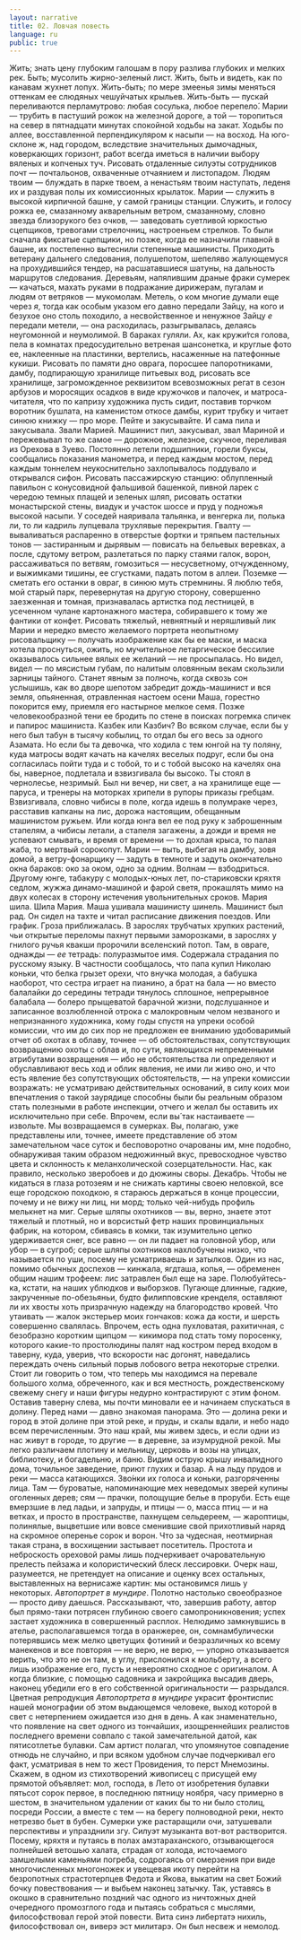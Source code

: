 ```yaml
---
layout: narrative
title: 02. Ловчая повесть
language: ru
public: true
---
```


Жить; знать цену глубоким галошам в пору разлива глубоких 
и мелких рек. Быть; мусолить жирно-зеленый лист. Жить, быть и видеть, как по канавам жухнет лопух. Жить-быть; по мере змеенья зимы меняться оттенкам ее слюдяных чешуйчатых крыльев. Жить-быть — пускай переливаются перламутрово: любая сосулька, любое 
перепело́. Марии — трубить в пастуший рожок на железной дороге, 
а той — торопиться на север в пятнадцати минутах спокойной ходьбы на закат. Ходьбы по аллее, восставленной перпендикуляром к насыпи — на восход. На юго-склоне ж, над городом, вследствие значительных дымочадных, коверкающих горизонт, работ всегда иметься 
в наличии выбору вяленых и копченых туч. Рисовать отдаленные 
силуэты сотрудников почт — почтальонов, охваченные отчаянием 
и листопадом. Людям твоим — блуждать в парке твоем, а ненастьям 
твоим наступать, леденя их и раздувая полы их комиссионных крылаток. Марии — служить в высокой кирпичной башне, у самой границы станции. Служить, и голосу рожка ее, смазанному акварельным ветром, смазанному, словно звезда близорукого без очков, — 
заведовать суетливой юркостью сцепщиков, тревогами стрелочниц, 
настроеньем стрелков. То были сначала фиксатые сцепщики, но позже, когда ее назначили главной в башне, их постепенно вытеснили 
степенные машинисты. Приходить ветерану дальнего следования, 
полушепотом, шепеляво жалующемуся на прохудившийся тендер, 
на расшатавшиеся шатуны, на дальность маршрутов следования. 
Деревьям, напялившим драные фраки сумерек — качаться, махать 
руками в подражание дирижерам, пугалам и людям от ветряков — 
мукомолам. Метель, о ком многие думали еще через *я*, тогда как 
особым указом его давно передали Зайцу, на кого и безухое оно 
столь походило, а несвойственное и ненужное Зайцу *е* передали метели, — она расходилась, разыгрывалась, делаясь неугомонной и неумолимой. В бараках гуляли. Ах, как кружи́тся голова, пела в комнатах предосудительно ветреная шансонетка, и круглые фото ее, 
наклеенные на пластинки, вертелись, насаженные на патефонные 
кукиши. Рисовать по памяти дно оврага, поросшее папоротниками, 
дамбу, подпирающую хранилище питьевых вод, рисовать все хранилище, загроможденное реквизитом всевозможных регат в сезон арбузов и моросящих осадков в виде кружочков и палочек, и матроса-читателя, что по капризу художника пусть сидит, поставив торчком 
воротник бушлата, на каменистом откосе дамбы, курит трубку и читает синюю книжку — про море. Пейте и закусывайте. И сама пила 
и закусывала. Звали Марией. Машинист пил, закусывал, звал Мариной и пережевывал то же самое — дорожное, железное, скучное, 
переливая из Орехова в Зуево. Постоянно летели подшипники, горели буксы, сообщались показания манометра, и перед каждым мостом, перед каждым тоннелем неукоснительно захлопывалось поддувало и открывался сифон. Рисовать пассажирскую станцию: облупленный павильон с конусовидной фальшивой башенкой, пивной 
ларек с чередою темных плащей и зеленых шляп, рисовать остатки 
монастырской стены, виадук и участок шоссе и пруд у подножья 
высокой насыпи. У соседей наяривала тальянка, и венгерка ли, полька ли, то ли кадриль лупцевала трухлявые перекрытия. Гвалту — 
вываливаться распаренно в отверстые фортки и тряпьем пастельных 
тонов — застиранным и дырявым — повисать на бельевых веревках, 
а после, сдутому ветром, разлетаться по парку стаями галок, ворон, 
рассаживаться по ветвям, гомозиться — несусветному, отчужденному, и выжимками тишины, ее сгустками, падать потом в аллеи. Поземке — сметать его останки в овраг, в синюю муть стремнины. 
Я люблю тебя, мой старый парк, перевернутая на другую сторону, 
совершенно заезженная и томная, признавалась артистка под лестницей, в усеченном чулане картонажного мастера, собиравшего к тому 
же фантики от конфет. Рисовать тяжелый, невнятный и неряшливый лик Марии и нередко вместо желаемого портрета неопытному 
рисовальщику — получать изображение как бы ее маски, и маска 
хотела проснуться, ожить, но мучительное летаргическое бессилие 
оказывалось сильнее вялых ее желаний — не просыпалась. Но видел, видел — по мясистым губам, по налитым оловянным векам скользили зарницы тайного. Станет явным за полночь, когда сквозь сон 
услышишь, как во дворе шепотом забредит дождь-машинист и вся 
земля, опьяненная, отравленная настоем осени Маша, горестно покорится ему, приемля его настырное мелкое семя. Позже человекообразной тени ее бродить по стене в поисках погремка спичек и папирос машиниста. Казбек или Казбич? Во всяком случае, если бы 
у него был табун в тысячу кобылиц, то отдал бы его весь за одного 
Азамата. Но если бы та девочка, что ходила с тем юнгой на ту поляну, куда матросы водят качать на качелях веселых подруг, если бы 
она согласилась пойти туда и с тобой, то и с тобой высоко на качелях она бы, наверное, подлетала и взвизгивала бы высоко. Ты стоял 
в чернолесье, незримый. Был ни вечер, ни свет, а на хранилище 
еще — паруса, и тренеры на моторках хрипели в рупоры приказы 
гребцам. Взвизгивала, словно чибисы в поле, когда идешь в полумраке через, расставив капканы на лис, дорожа настоящим, обещанным машинистом ружьем. Или когда юнга вел ее под руку к заброшенным стапелям, а чибисы летали, а стапеля загажены, а дожди 
и время не успевают смывать, и время от времени — то дохлая крыса, то палая жаба, то мертвый сорокопут. Марии — выть, выбегая на 
дамбу, зовя домой, а ветру-фонарщику — задуть в темноте и задуть 
окончательно окна бараков: око за оком, одно за одним. Волнам — 
взбодриться. Другому юнге, табакуру с молодых-юных лет, по-стариковски кряхтя седлом, жужжа динамо-машиной и фарой светя, 
прокашлять мимо на двух колесах в сторону истечения увольнительных сроков. Мария шила. Шила Мария. Маша ушивала машинисту 
шинель. Машинист был рад. Он сидел на тахте и читал расписание 
движения поездов. Или график. Гроза приближалась. В зарослях 
трубчатых хрупких растений, чьи открытые переломы пахнут первыми заморозками, в зарослях у гнилого ручья квакши пророчили 
вселенский потоп. Там, в овраге, однажды — *ее* тетрадь: полуразмытое имя. Содержала страдания по русскому языку. В частности сообщалось, что папа купил Николаю коньки, что белка грызет орехи, 
что внучка молодая, а бабушка наоборот, что сестра играет на пианино, а брат на бала — но вместо балалайки до середины тетради 
тянулось сплошное, непрерывное балабала — болеро прыщеватой 
барачной жизни, подслушанное и записанное возлюбленной отрока 
с малокровным челом незваного и непризнанного художника, кому 
годы спустя на упреки особой комиссии, что им до сих пор не предложен ее вниманию удобоваримый отчет об охотах в облаву, точнее — об обстоятельствах, сопутствующих возвращению охоты с облав и, по сути, являющихся непременными атрибутами возвращения — ибо не обстоятельства ли определяют и обуславливают весь 
ход и облик явления, не ими ли живо оно, и что есть явление без 
сопутствующих обстоятельств, — на упреки комиссии возражать: 
не усматриваю действительных оснований, в силу коих мои впечатления о такой заурядице способны были бы реальным образом 
стать полезными в работе инспекции, отчего и желал бы оставить их 
исключительно при себе. Впрочем, если вы́ так настаиваете — извольте. Мы возвращаемся в сумерках. Вы, полагаю, уже представлены 
или, точнее, имеете представление об этом замечательном часе суток 
и бесповоротно очарованы им, мне подобно, обнаруживая таким образом недюжинный вкус, превосходное чувство цвета и склонность 
к меланхолической созерцательности. Нас, как правило, несколько 
зверобоев и до дюжины своры. Декабрь. Чтобы не кидаться в глаза 
ротозеям и не снижать картины своею неловкой, все еще городскою 
походкою, я стараюсь держаться в конце процессии, почему и не 
вижу ни лиц, ни морд; только чей-нибудь профиль мелькнет на миг. 
Серые шляпы охотников — вы, верно, знаете этот тяжелый и плотный, но и ворсистый фетр наших провинциальных фабрик, на котором, сбиваясь в комки, так изумительно цепко удерживается снег, 
все равно — он ли падает на головной убор, или убор — в сугроб; 
серые шляпы охотников нахлобучены низко, что называется по 
уши, посему не усматриваешь и затылков. Один из нас, помимо обычных доспехов — кинжала, ягдташа, копья, — обременен общим нашим 
трофеем: лис затравлен был еще на заре. Полюбуйтесь-ка, кстати, 
на наших ублюдков и выборзков. Пугающе длинные, гадкие, закрученные по-обезьяньи, будто филипповские кренделя, оставляют ли 
их хвосты хоть призрачную надежду на благородство кровей. Что 
утаивать — жалок экстерьер моих гончаков: кожа да кости, и шерсть 
совершенно свалялась. Впрочем, есть одна пухловатая, рахитичная, 
с безобразно коротким щипцом — кикимора под стать тому поросенку, которого какие-то простолюдины палят над костром перед 
входом в таверну, куда, уверив, что вскорости нас догонят, наведались переждать очень сильный порыв лобового ветра некоторые 
стрелки. Стоит ли говорить о том, что теперь мы находимся на перевале большого холма, обреченного, как и вся местность, рождественскому свежему снегу и наши фигуры недурно контрастируют 
с этим фоном. Оставив таверну слева, мы почти миновали ее и начинаем спускаться в долину. Перед нами — давно знакомая панорама. Это — долина реки и город в этой долине при этой реке, и пруды, и скалы вдали, и небо надо всем перечисленным. Это наш край, 
мы живем здесь, и если одни из нас живут в городе, то другие — 
в деревне, за изумрудной рекой. Мы легко различаем плотину и мельницу, церковь и возы на улицах, библиотеку, и богадельню, и баню. 
Видим острую крышу инвалидного дома, точильное заведение, приют глухих и базар. А на льду прудов и реки — масса катающихся. 
Зво́нки их голоса и коньки, разгоряченны лица. Там — буроватые, напоминающие мех неведомых зверей купины оголенных дерев; сям — прачки, полощущие белье в проруби. Есть еще вмерзшие 
в лед ладьи, и запруды, и птицы — о, масса птиц — и на ветках, 
и просто в пространстве, пахнущем сельдереем, — жароптицы, полинялые, выцветшие или вовсе сменившие свой прихотливый наряд на скромное оперенье сорок и ворон. Что за чудесная, неотмирная такая страна, в восхищении застывает посетитель. Простота 
и неброскость ореховой рамы лишь подчеркивает очаровательную 
прелесть пейзажа и колористический блеск лессировки. Очерк наш, 
разумеется, не претендует на описание и оценку всех остальных, 
выставленных на вернисаже картин: мы остановимся лишь у некоторых. *Автопортрет в мундире*. Полотно настолько своеобразное — 
просто диву даешься. Рассказывают, что, завершив работу, автор 
был прямо-таки потрясен глубиною своего самопроникновения; 
успех застает художника в совершенный расплох. Нелюдимо замкнувшись в ателье, располагавшемся тогда в оранжерее, он, сомнамбулически потерявшись меж мелко цветущих фотиний и безразличных ко всему манекенов и все повторяя — не верю, не верю, — 
упорно отказывается верить, что это не он там, в углу, прислонился 
к мольберту, а всего лишь изображение его, пусть и невероятно 
сходное с оригиналом. А когда близкие, с помощью садовника и закройщика высадив дверь, наконец убедили его в его собственной 
оригинальности — разрыдался. Цветная репродукция *Автопортрета в мундире* украсит фронтиспис нашей монографии об этом выдающемся человеке, выход которой в свет с нетерпением ожидается 
изо дня в день. А как знаменательно, что появление на свет одного 
из тончайших, изощреннейших реалистов последнего времени совпало с такой замечательной датой, как пятисотлетье булавки. Сам 
артист полагал, что упомянутое совпадение отнюдь не случайно, 
и при всяком удобном случае подчеркивал его факт, усматривая 
в нем то жест Провидения, то перст Мнемозины. Скажем, в одном 
из стихотворений живописец с присущей ему прямотой объявляет: 
мол, господа, в Лето от изобретения булавки пятьсот сорок первое, 
в последнюю пятницу ноября, часу примерно в шестом, в значительном удалении от каких бы то ни было столиц, посреди России, 
а вместе с тем — на берегу полноводной реки, некто нетрезво бьет 
в бубен. Сумерки уже растаращили очи, затушевали перспективы 
и упразднили згу. Силуэт музыканта вот-вот растворится. Посему, 
кряхтя и путаясь в полах амзтараханского, отзывающегося полнейшей ветошью халата, страдая от холода, источаемого замшелыми 
каменьями погреба, содрогаясь от омерзения при виде многочисленных многоножек и увещевая икоту перейти на безропотных страстотерпцев Федота и Якова, выкатим на свет Божий бочку повествования — и выбьем наконец затычку. Так, уставясь в окошко в сравнительно поздний час одного из ничтожных дней очередного 
промозглого года и пытаясь собраться с мыслями, философствовал 
герой этой повести. Вита синэ либертатэ нихиль, философствовал 
он, виверэ эст милитарэ. Он был несвеж и немолод.
